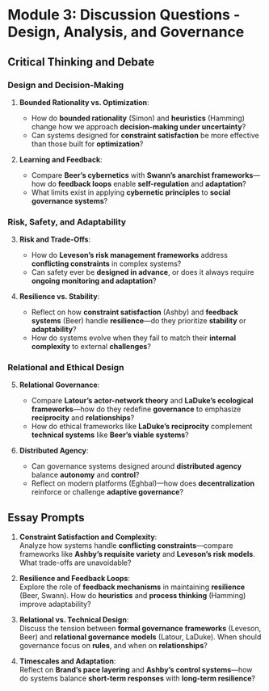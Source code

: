 # Module 3: Discussion Questions - Design, Analysis, and Governance

## Critical Thinking and Debate

### **Design and Decision-Making**
1. **Bounded Rationality vs. Optimization**:  
   - How do **bounded rationality** (Simon) and **heuristics** (Hamming) change how we approach **decision-making under uncertainty**?  
   - Can systems designed for **constraint satisfaction** be more effective than those built for **optimization**?  

2. **Learning and Feedback**:  
   - Compare **Beer’s cybernetics** with **Swann’s anarchist frameworks**—how do **feedback loops** enable **self-regulation** and **adaptation**?  
   - What limits exist in applying **cybernetic principles** to **social governance systems**?  

### **Risk, Safety, and Adaptability**
3. **Risk and Trade-Offs**:  
   - How do **Leveson’s risk management frameworks** address **conflicting constraints** in complex systems?  
   - Can safety ever be **designed in advance**, or does it always require **ongoing monitoring and adaptation**?  

4. **Resilience vs. Stability**:  
   - Reflect on how **constraint satisfaction** (Ashby) and **feedback systems** (Beer) handle **resilience**—do they prioritize **stability** or **adaptability**?  
   - How do systems evolve when they fail to match their **internal complexity** to external **challenges**?  

### **Relational and Ethical Design**
5. **Relational Governance**:  
   - Compare **Latour’s actor-network theory** and **LaDuke’s ecological frameworks**—how do they redefine **governance** to emphasize **reciprocity** and **relationships**?  
   - How do ethical frameworks like **LaDuke’s reciprocity** complement **technical systems** like **Beer’s viable systems**?  

6. **Distributed Agency**:  
   - Can governance systems designed around **distributed agency** balance **autonomy** and **control**?  
   - Reflect on modern platforms (Eghbal)—how does **decentralization** reinforce or challenge **adaptive governance**?  

## Essay Prompts

1. **Constraint Satisfaction and Complexity**:  
   Analyze how systems handle **conflicting constraints**—compare frameworks like **Ashby’s requisite variety** and **Leveson’s risk models**. What trade-offs are unavoidable?  

2. **Resilience and Feedback Loops**:  
   Explore the role of **feedback mechanisms** in maintaining **resilience** (Beer, Swann). How do **heuristics** and **process thinking** (Hamming) improve adaptability?  

3. **Relational vs. Technical Design**:  
   Discuss the tension between **formal governance frameworks** (Leveson, Beer) and **relational governance models** (Latour, LaDuke). When should governance focus on **rules**, and when on **relationships**?  

4. **Timescales and Adaptation**:  
   Reflect on **Brand’s pace layering** and **Ashby’s control systems**—how do systems balance **short-term responses** with **long-term resilience**?  

